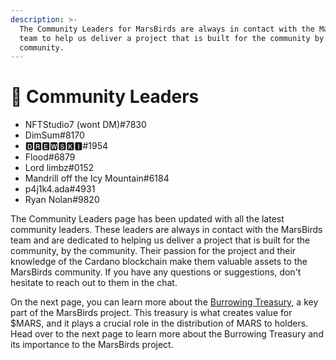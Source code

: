 ```yaml
---
description: >-
  The Community Leaders for MarsBirds are always in contact with the MarsBirds
  team to help us deliver a project that is built for the community by the
  community.
---
```


# 🏅 Community Leaders

* NFTStudio7 (wont DM)#7830
* DimSum#8170
* 🅳🆁🅴🆆🆂🅺🅸#1954
* Flood#6879
* Lord limbz#0152
* Mandrill off the Icy Mountain#6184
* p4j1k4.ada#4931
* Ryan Nolan#9820

The Community Leaders page has been updated with all the latest community leaders. These leaders are always in contact with the MarsBirds team and are dedicated to helping us deliver a project that is built for the community, by the community. Their passion for the project and their knowledge of the Cardano blockchain make them valuable assets to the MarsBirds community. If you have any questions or suggestions, don't hesitate to reach out to them in the chat.

On the next page, you can learn more about the [Burrowing Treasury](burrowing-treasury/), a key part of the MarsBirds project. This treasury is what creates value for $MARS, and it plays a crucial role in the distribution of MARS to holders. Head over to the next page to learn more about the Burrowing Treasury and its importance to the MarsBirds project.
